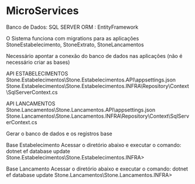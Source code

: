 # MicroServices

Banco de Dados: SQL SERVER
ORM : EntityFramework

O Sistema funciona com migrations para as aplicações StoneEstabelecimento, StoneExtrato, StoneLancamentos

Necessário apontar a conexão do  banco de dados nas aplicações (não é necessário criar as bases)

API ESTABELECIMENTOS
Stone.Estabelecimentos\Stone.Estabelecimentos.API\appsettings.json
Stone.Estabelecimentos\Stone.Estabelecimentos.INFRA\Repository\Context\SqlServerContext.cs

API LANCAMENTOS
Stone.Lancamentos\Stone.Lancamentos.API\appsettings.json
Stone.Lancamentos\Stone.Lancamentos.INFRA\Repository\Context\SqlServerContext.cs

Gerar o banco de dados e os registros base

Base Estabelecimento
Acessar o diretório abaixo e executar o comando: dotnet ef database update
Stone.Estabelecimentos\Stone.Estabelecimentos.INFRA>

Base Lancamento
Acessar o diretório abaixo e executar o comando: dotnet ef database update
Stone.Lancamentos\Stone.Lancamentos.INFRA>



 
